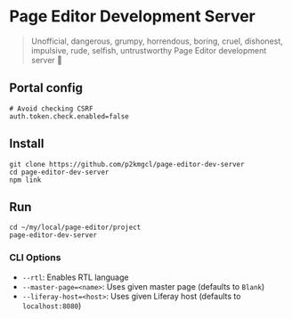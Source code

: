 # Page Editor Development Server

> Unofficial, dangerous, grumpy, horrendous, boring, cruel, dishonest, impulsive, rude, selfish, untrustworthy Page Editor development server 🦄

## Portal config

```
# Avoid checking CSRF
auth.token.check.enabled=false
```

## Install

```
git clone https://github.com/p2kmgcl/page-editor-dev-server
cd page-editor-dev-server
npm link
```

## Run

```
cd ~/my/local/page-editor/project
page-editor-dev-server
```

### CLI Options

- `--rtl`: Enables RTL language
- `--master-page=<name>`: Uses given master page (defaults to `Blank`)
- `--liferay-host=<host>`: Uses given Liferay host (defaults to `localhost:8080`)

[shame]: https://github.com/p2kmgcl/page-editor-dev-server/pull/10#issuecomment-638770818
